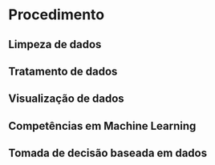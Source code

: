 # Procedimento

## Limpeza de dados

## Tratamento de dados

## Visualização de dados

## Competências em Machine Learning

## Tomada de decisão baseada em dados

